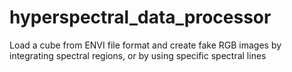 # hyperspectral_data_processor
Load a cube from ENVI file format and create fake RGB images by integrating spectral regions, or by using specific spectral lines
